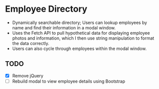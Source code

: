 # Employee Directory

- Dynamically searchable directory; Users can lookup employees by name and find their information in a modal window.
- Uses the Fetch API to pull hypothetical data for displaying employee photos and information, which I then use string manipulation to format the data correctly.
- Users can also cycle through employees within the modal window.

## TODO

- [x] Remove jQuery
- [ ] Rebuild modal to view employee details using Bootstrap
